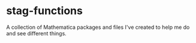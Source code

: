 # stag-functions
A collection of Mathematica packages and files I've created to help me do and see different things.
